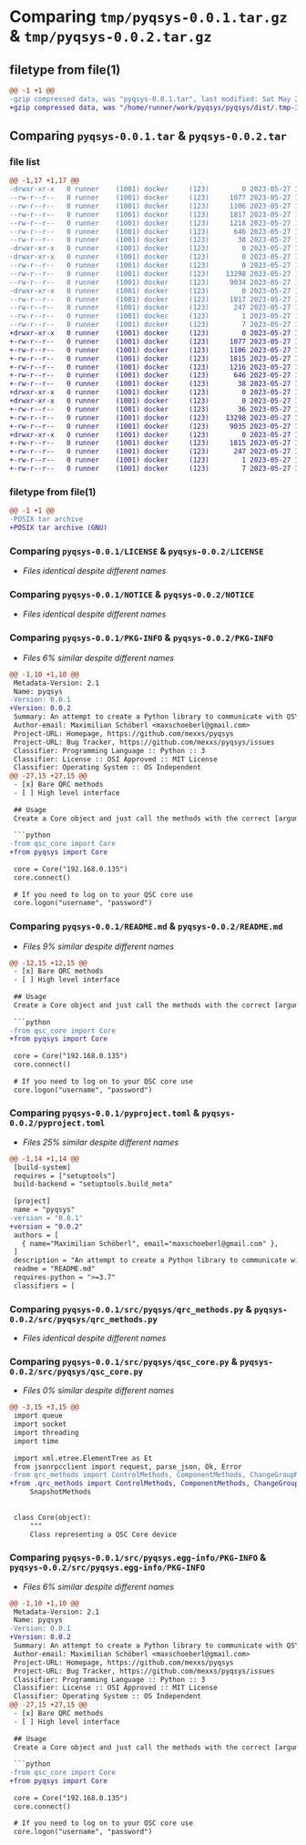 # Comparing `tmp/pyqsys-0.0.1.tar.gz` & `tmp/pyqsys-0.0.2.tar.gz`

## filetype from file(1)

```diff
@@ -1 +1 @@
-gzip compressed data, was "pyqsys-0.0.1.tar", last modified: Sat May 27 18:53:36 2023, max compression
+gzip compressed data, was "/home/runner/work/pyqsys/pyqsys/dist/.tmp-3_m9okwn/pyqsys-0.0.2.tar", last modified: Sat May 27 19:42:13 2023, max compression
```

## Comparing `pyqsys-0.0.1.tar` & `pyqsys-0.0.2.tar`

### file list

```diff
@@ -1,17 +1,17 @@
-drwxr-xr-x   0 runner    (1001) docker     (123)        0 2023-05-27 18:53:36.955878 pyqsys-0.0.1/
--rw-r--r--   0 runner    (1001) docker     (123)     1077 2023-05-27 18:53:24.000000 pyqsys-0.0.1/LICENSE
--rw-r--r--   0 runner    (1001) docker     (123)     1106 2023-05-27 18:53:24.000000 pyqsys-0.0.1/NOTICE
--rw-r--r--   0 runner    (1001) docker     (123)     1817 2023-05-27 18:53:36.955878 pyqsys-0.0.1/PKG-INFO
--rw-r--r--   0 runner    (1001) docker     (123)     1218 2023-05-27 18:53:24.000000 pyqsys-0.0.1/README.md
--rw-r--r--   0 runner    (1001) docker     (123)      646 2023-05-27 18:53:24.000000 pyqsys-0.0.1/pyproject.toml
--rw-r--r--   0 runner    (1001) docker     (123)       38 2023-05-27 18:53:36.955878 pyqsys-0.0.1/setup.cfg
-drwxr-xr-x   0 runner    (1001) docker     (123)        0 2023-05-27 18:53:36.955878 pyqsys-0.0.1/src/
-drwxr-xr-x   0 runner    (1001) docker     (123)        0 2023-05-27 18:53:36.955878 pyqsys-0.0.1/src/pyqsys/
--rw-r--r--   0 runner    (1001) docker     (123)        0 2023-05-27 18:53:24.000000 pyqsys-0.0.1/src/pyqsys/__init__.py
--rw-r--r--   0 runner    (1001) docker     (123)    13298 2023-05-27 18:53:24.000000 pyqsys-0.0.1/src/pyqsys/qrc_methods.py
--rw-r--r--   0 runner    (1001) docker     (123)     9034 2023-05-27 18:53:24.000000 pyqsys-0.0.1/src/pyqsys/qsc_core.py
-drwxr-xr-x   0 runner    (1001) docker     (123)        0 2023-05-27 18:53:36.955878 pyqsys-0.0.1/src/pyqsys.egg-info/
--rw-r--r--   0 runner    (1001) docker     (123)     1817 2023-05-27 18:53:36.000000 pyqsys-0.0.1/src/pyqsys.egg-info/PKG-INFO
--rw-r--r--   0 runner    (1001) docker     (123)      247 2023-05-27 18:53:36.000000 pyqsys-0.0.1/src/pyqsys.egg-info/SOURCES.txt
--rw-r--r--   0 runner    (1001) docker     (123)        1 2023-05-27 18:53:36.000000 pyqsys-0.0.1/src/pyqsys.egg-info/dependency_links.txt
--rw-r--r--   0 runner    (1001) docker     (123)        7 2023-05-27 18:53:36.000000 pyqsys-0.0.1/src/pyqsys.egg-info/top_level.txt
+drwxr-xr-x   0 runner    (1001) docker     (123)        0 2023-05-27 19:42:13.000000 pyqsys-0.0.2/
+-rw-r--r--   0 runner    (1001) docker     (123)     1077 2023-05-27 19:41:54.000000 pyqsys-0.0.2/LICENSE
+-rw-r--r--   0 runner    (1001) docker     (123)     1106 2023-05-27 19:41:54.000000 pyqsys-0.0.2/NOTICE
+-rw-r--r--   0 runner    (1001) docker     (123)     1815 2023-05-27 19:42:13.000000 pyqsys-0.0.2/PKG-INFO
+-rw-r--r--   0 runner    (1001) docker     (123)     1216 2023-05-27 19:41:54.000000 pyqsys-0.0.2/README.md
+-rw-r--r--   0 runner    (1001) docker     (123)      646 2023-05-27 19:41:54.000000 pyqsys-0.0.2/pyproject.toml
+-rw-r--r--   0 runner    (1001) docker     (123)       38 2023-05-27 19:42:13.000000 pyqsys-0.0.2/setup.cfg
+drwxr-xr-x   0 runner    (1001) docker     (123)        0 2023-05-27 19:42:13.000000 pyqsys-0.0.2/src/
+drwxr-xr-x   0 runner    (1001) docker     (123)        0 2023-05-27 19:42:13.000000 pyqsys-0.0.2/src/pyqsys/
+-rw-r--r--   0 runner    (1001) docker     (123)       36 2023-05-27 19:41:54.000000 pyqsys-0.0.2/src/pyqsys/__init__.py
+-rw-r--r--   0 runner    (1001) docker     (123)    13298 2023-05-27 19:41:54.000000 pyqsys-0.0.2/src/pyqsys/qrc_methods.py
+-rw-r--r--   0 runner    (1001) docker     (123)     9035 2023-05-27 19:41:54.000000 pyqsys-0.0.2/src/pyqsys/qsc_core.py
+drwxr-xr-x   0 runner    (1001) docker     (123)        0 2023-05-27 19:42:13.000000 pyqsys-0.0.2/src/pyqsys.egg-info/
+-rw-r--r--   0 runner    (1001) docker     (123)     1815 2023-05-27 19:42:13.000000 pyqsys-0.0.2/src/pyqsys.egg-info/PKG-INFO
+-rw-r--r--   0 runner    (1001) docker     (123)      247 2023-05-27 19:42:13.000000 pyqsys-0.0.2/src/pyqsys.egg-info/SOURCES.txt
+-rw-r--r--   0 runner    (1001) docker     (123)        1 2023-05-27 19:42:13.000000 pyqsys-0.0.2/src/pyqsys.egg-info/dependency_links.txt
+-rw-r--r--   0 runner    (1001) docker     (123)        7 2023-05-27 19:42:13.000000 pyqsys-0.0.2/src/pyqsys.egg-info/top_level.txt
```

### filetype from file(1)

```diff
@@ -1 +1 @@
-POSIX tar archive
+POSIX tar archive (GNU)
```

### Comparing `pyqsys-0.0.1/LICENSE` & `pyqsys-0.0.2/LICENSE`

 * *Files identical despite different names*

### Comparing `pyqsys-0.0.1/NOTICE` & `pyqsys-0.0.2/NOTICE`

 * *Files identical despite different names*

### Comparing `pyqsys-0.0.1/PKG-INFO` & `pyqsys-0.0.2/PKG-INFO`

 * *Files 6% similar despite different names*

```diff
@@ -1,10 +1,10 @@
 Metadata-Version: 2.1
 Name: pyqsys
-Version: 0.0.1
+Version: 0.0.2
 Summary: An attempt to create a Python library to communicate with QSYS Cores via their QRC (JSONRPC 2.0) protocol.
 Author-email: Maximilian Schöberl <maxschoeberl@gmail.com>
 Project-URL: Homepage, https://github.com/mexxs/pyqsys
 Project-URL: Bug Tracker, https://github.com/mexxs/pyqsys/issues
 Classifier: Programming Language :: Python :: 3
 Classifier: License :: OSI Approved :: MIT License
 Classifier: Operating System :: OS Independent
@@ -27,15 +27,15 @@
 - [x] Bare QRC methods
 - [ ] High level interface
 
 ## Usage
 Create a Core object and just call the methods with the correct [arguments](https://q-syshelp.qsc.com/#External_Control_APIs/QRC/QRC_Commands.htm).
 
 ```python
-from qsc_core import Core
+from pyqsys import Core
 
 core = Core("192.168.0.135")
 core.connect()
 
 # If you need to log on to your QSC core use
 core.logon("username", "password")
```

### Comparing `pyqsys-0.0.1/README.md` & `pyqsys-0.0.2/README.md`

 * *Files 9% similar despite different names*

```diff
@@ -12,15 +12,15 @@
 - [x] Bare QRC methods
 - [ ] High level interface
 
 ## Usage
 Create a Core object and just call the methods with the correct [arguments](https://q-syshelp.qsc.com/#External_Control_APIs/QRC/QRC_Commands.htm).
 
 ```python
-from qsc_core import Core
+from pyqsys import Core
 
 core = Core("192.168.0.135")
 core.connect()
 
 # If you need to log on to your QSC core use
 core.logon("username", "password")
```

### Comparing `pyqsys-0.0.1/pyproject.toml` & `pyqsys-0.0.2/pyproject.toml`

 * *Files 25% similar despite different names*

```diff
@@ -1,14 +1,14 @@
 [build-system]
 requires = ["setuptools"]
 build-backend = "setuptools.build_meta"
 
 [project]
 name = "pyqsys"
-version = "0.0.1"
+version = "0.0.2"
 authors = [
   { name="Maximilian Schöberl", email="maxschoeberl@gmail.com" },
 ]
 description = "An attempt to create a Python library to communicate with QSYS Cores via their QRC (JSONRPC 2.0) protocol."
 readme = "README.md"
 requires-python = ">=3.7"
 classifiers = [
```

### Comparing `pyqsys-0.0.1/src/pyqsys/qrc_methods.py` & `pyqsys-0.0.2/src/pyqsys/qrc_methods.py`

 * *Files identical despite different names*

### Comparing `pyqsys-0.0.1/src/pyqsys/qsc_core.py` & `pyqsys-0.0.2/src/pyqsys/qsc_core.py`

 * *Files 0% similar despite different names*

```diff
@@ -3,15 +3,15 @@
 import queue
 import socket
 import threading
 import time
 
 import xml.etree.ElementTree as Et
 from jsonrpcclient import request, parse_json, Ok, Error
-from qrc_methods import ControlMethods, ComponentMethods, ChangeGroupMethods, MixerMethods, LoopPlayerMethods, \
+from .qrc_methods import ControlMethods, ComponentMethods, ChangeGroupMethods, MixerMethods, LoopPlayerMethods, \
     SnapshotMethods
 
 
 class Core(object):
     """
     Class representing a QSC Core device
```

### Comparing `pyqsys-0.0.1/src/pyqsys.egg-info/PKG-INFO` & `pyqsys-0.0.2/src/pyqsys.egg-info/PKG-INFO`

 * *Files 6% similar despite different names*

```diff
@@ -1,10 +1,10 @@
 Metadata-Version: 2.1
 Name: pyqsys
-Version: 0.0.1
+Version: 0.0.2
 Summary: An attempt to create a Python library to communicate with QSYS Cores via their QRC (JSONRPC 2.0) protocol.
 Author-email: Maximilian Schöberl <maxschoeberl@gmail.com>
 Project-URL: Homepage, https://github.com/mexxs/pyqsys
 Project-URL: Bug Tracker, https://github.com/mexxs/pyqsys/issues
 Classifier: Programming Language :: Python :: 3
 Classifier: License :: OSI Approved :: MIT License
 Classifier: Operating System :: OS Independent
@@ -27,15 +27,15 @@
 - [x] Bare QRC methods
 - [ ] High level interface
 
 ## Usage
 Create a Core object and just call the methods with the correct [arguments](https://q-syshelp.qsc.com/#External_Control_APIs/QRC/QRC_Commands.htm).
 
 ```python
-from qsc_core import Core
+from pyqsys import Core
 
 core = Core("192.168.0.135")
 core.connect()
 
 # If you need to log on to your QSC core use
 core.logon("username", "password")
```


